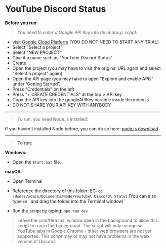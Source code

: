 # YouTube Discord Status

**Before you run:**
> *You need to enter a Google API Key into the index.js script:*

- visit [Google Cloud Platform](https://console.cloud.google.com/)
[YOU DO NOT NEED TO START ANY TRIAL]
- Select "Select a project"
- Select "NEW PROJECT"
- Give it a name such as "YouTube Discord Status"
- Create
- Open the project (you may have to visit the original URL again and select "Select a project" again)
- Open the API page (you may have to open "Explore and enable APIs" under 'Getting Started')
- Press "Credentials" on the left
- Press "+ CREATE CREDENTIALS" at the top > API key
- Copy the API key into the googleAPIKey varaible inside the index.js
- DO NOT SHARE YOUR API KEY WITH ANYBODY

---------------------

> To run, you need Node.js installed:

If you haven't installed Node before, you can do so here:
[node.js download](https://nodejs.org/en/download/)

---------------------

> **To run:**

**Windows:**
- Open the `Start.bat` file.

**macOS:**
- Open Terminal

- Reference the directory of this folder. EG:
`cd /Users/admin/Documents/Node/YouTube\ Discord\ Status`
(You can also type `cd `  and drag the folder into the Terminal window)

- Run the script by typing:
`npm run dev`


> Leave the cmd/terminal window open in the background to allow this script to run in the background. The script will only recognise YouTube tabs in Google Chrome - other web browsers are not yet supported. This script may or may not have problems in the web version of Discord.


